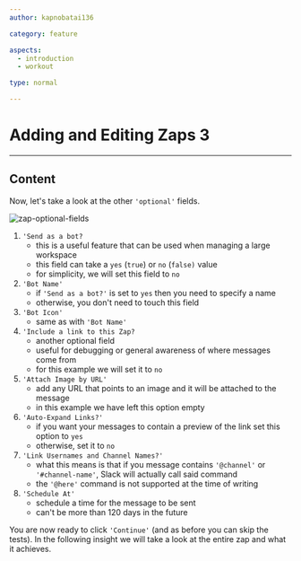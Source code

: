 ```yaml
---
author: kapnobatai136

category: feature

aspects:
  - introduction
  - workout

type: normal

---
```


# Adding and Editing Zaps 3

---
## Content

Now, let's take a look at the other `'optional'` fields.

![zap-optional-fields](https://img.enkipro.com/15a4687aeb6bcdf51e15a36c3bc78241.png)

1. `'Send as a bot?`
    - this is a useful feature that can be used when managing a large workspace
    - this field can take a `yes` (`true`) or `no` (`false)` value
    - for simplicity, we will set this field to `no`
2. `'Bot Name'`
    - if `'Send as a bot?'` is set to `yes` then you need to specify a name
    - otherwise, you don't need to touch this field
3. `'Bot Icon'`
    - same as with `'Bot Name'`
4. `'Include a link to this Zap?`
    - another optional field
    - useful for debugging or general awareness of where messages come from
    - for this example we will set it to `no`
5. `'Attach Image by URL'`
    - add any URL that points to an image and it will be attached to the message
    - in this example we have left this option empty
6. `'Auto-Expand Links?'`
    - if you want your messages to contain a preview of the link set this option to `yes`
    - otherwise, set it to `no`
7. `'Link Usernames and Channel Names?'`
    - what this means is that if you message contains `'@channel'` or `'#channel-name'`, Slack will actually call said command
    - the `'@here'` command is not supported at the time of writing
8. `'Schedule At'`
    - schedule a time for the message to be sent
    - can't be more than 120 days in the future

You are now ready to click `'Continue'` (and as before you can skip the tests). In the following insight we will take a look at the entire zap and what it achieves.